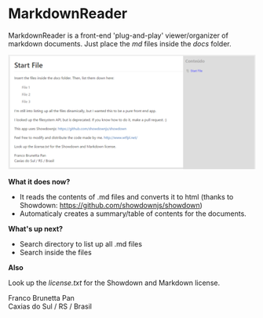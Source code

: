 # MarkdownReader

MarkdownReader is a front-end 'plug-and-play' viewer/organizer of markdown documents. Just place the *md* files inside the *docs* folder.

![Image](https://raw.githubusercontent.com/francopan/MD-Reader/master/preview.PNG "Image")

**What it does now?**

* It reads the contents of .md files and converts it to html (thanks to Showdown: https://github.com/showdownjs/showdown)
* Automaticaly creates a summary/table of contents for the documents.

**What's up next?**
* Search directory to list up all .md files
* Search inside the files

**Also**

Look up the *license.txt* for the Showdown and Markdown license.

Franco Brunetta Pan<br/>
Caxias do Sul / RS / Brasil
